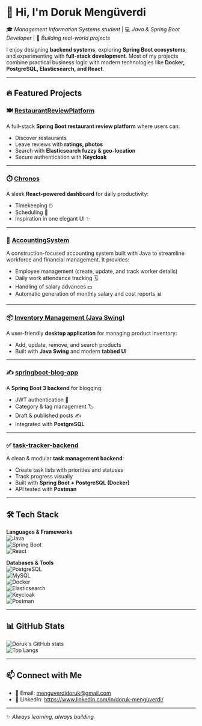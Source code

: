 # 👋 Hi, I'm Doruk Mengüverdi  

🎓 *Management Information Systems student* | 💻 *Java & Spring Boot Developer* | 🚀 *Building real-world projects*  

I enjoy designing **backend systems**, exploring **Spring Boot ecosystems**, and experimenting with **full-stack development**. Most of my projects combine practical business logic with modern technologies like **Docker, PostgreSQL, Elasticsearch, and React**.  

---

## 🔥 Featured Projects  

### 🍽️ [RestaurantReviewPlatform](https://github.com/dorukmenguverdi/RestaurantReviewPlatform)  
A full-stack **Spring Boot restaurant review platform** where users can:  
- Discover restaurants  
- Leave reviews with **ratings, photos**  
- Search with **Elasticsearch fuzzy & geo-location**  
- Secure authentication with **Keycloak**  

---

### ⏱️ [Chronos](https://github.com/dorukmenguverdi/Chronos)  
A sleek **React-powered dashboard** for daily productivity:  
- Timekeeping ⏰  
- Scheduling 📅  
- Inspiration in one elegant UI ✨  

---

### 🧮 [AccountingSystem](https://github.com/dorukmenguverdi/AccountingSystem)  
A construction-focused accounting system built with Java to streamline workforce and financial management. It provides:
- Employee management (create, update, and track worker details)
- Daily work attendance tracking 🗓️
- Handling of salary advances 💵
- Automatic generation of monthly salary and cost reports 📊

---

### 📦 [Inventory Management (Java Swing)](https://github.com/dorukmenguverdi/inventory-management-java)  
A user-friendly **desktop application** for managing product inventory:  
- Add, update, remove, and search products  
- Built with **Java Swing** and modern **tabbed UI**  

---

### ✍️ [springboot-blog-app](https://github.com/dorukmenguverdi/springboot-blog-app)  
A **Spring Boot 3 backend** for blogging:  
- JWT authentication 🔑  
- Category & tag management 🏷️  
- Draft & published posts ✍️  
- Integrated with **PostgreSQL**  

---

### ✅ [task-tracker-backend](https://github.com/dorukmenguverdi/task-tracker-backend)  
A clean & modular **task management backend**:  
- Create task lists with priorities and statuses  
- Track progress visually  
- Built with **Spring Boot + PostgreSQL (Docker)**  
- API tested with **Postman**  

---

## 🛠 Tech Stack  

**Languages & Frameworks**  
![Java](https://img.shields.io/badge/Java-ED8B00?style=for-the-badge&logo=openjdk&logoColor=white)  
![Spring Boot](https://img.shields.io/badge/Spring_Boot-6DB33F?style=for-the-badge&logo=springboot&logoColor=white)  
![React](https://img.shields.io/badge/React-20232A?style=for-the-badge&logo=react&logoColor=61DAFB)  

**Databases & Tools**  
![PostgreSQL](https://img.shields.io/badge/PostgreSQL-316192?style=for-the-badge&logo=postgresql&logoColor=white)  
![MySQL](https://img.shields.io/badge/MySQL-4479A1?style=for-the-badge&logo=mysql&logoColor=white)  
![Docker](https://img.shields.io/badge/Docker-2496ED?style=for-the-badge&logo=docker&logoColor=white)  
![Elasticsearch](https://img.shields.io/badge/Elasticsearch-005571?style=for-the-badge&logo=elasticsearch&logoColor=white)  
![Keycloak](https://img.shields.io/badge/Keycloak-2C2C2C?style=for-the-badge&logo=keycloak&logoColor=white)  
![Postman](https://img.shields.io/badge/Postman-FF6C37?style=for-the-badge&logo=postman&logoColor=white)  

---

## 📊 GitHub Stats  

![Doruk's GitHub stats](https://github-readme-stats.vercel.app/api?username=dorukmenguverdi&show_icons=true&theme=radical)  
![Top Langs](https://github-readme-stats.vercel.app/api/top-langs/?username=dorukmenguverdi&layout=compact&theme=radical)  

---

## 📫 Connect with Me  

- 📧 Email: menguverdidoruk@gmail.com 
- 💼 LinkedIn: https://www.linkedin.com/in/doruk-menguverdi/

---
✨ *Always learning, always building.*  
